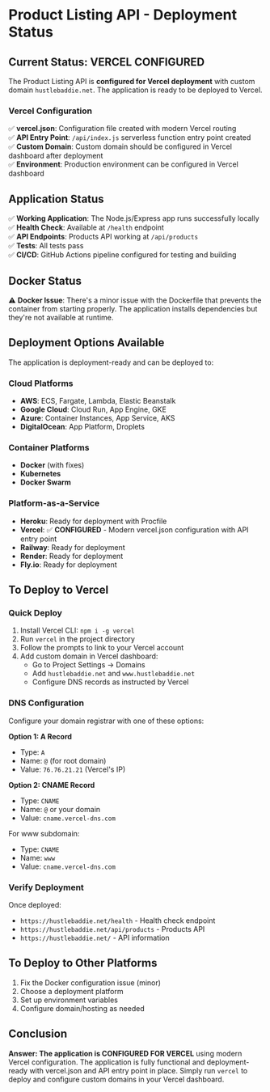# Product Listing API - Deployment Status

## Current Status: VERCEL CONFIGURED
The Product Listing API is **configured for Vercel deployment** with custom domain `hustlebaddie.net`. The application is ready to be deployed to Vercel.

### Vercel Configuration
✅ **vercel.json**: Configuration file created with modern Vercel routing  
✅ **API Entry Point**: `/api/index.js` serverless function entry point created  
✅ **Custom Domain**: Custom domain should be configured in Vercel dashboard after deployment  
✅ **Environment**: Production environment can be configured in Vercel dashboard  

## Application Status
✅ **Working Application**: The Node.js/Express app runs successfully locally  
✅ **Health Check**: Available at `/health` endpoint  
✅ **API Endpoints**: Products API working at `/api/products`  
✅ **Tests**: All tests pass  
✅ **CI/CD**: GitHub Actions pipeline configured for testing and building  

## Docker Status
⚠️ **Docker Issue**: There's a minor issue with the Dockerfile that prevents the container from starting properly. The application installs dependencies but they're not available at runtime.

## Deployment Options Available
The application is deployment-ready and can be deployed to:

### Cloud Platforms
- **AWS**: ECS, Fargate, Lambda, Elastic Beanstalk
- **Google Cloud**: Cloud Run, App Engine, GKE
- **Azure**: Container Instances, App Service, AKS
- **DigitalOcean**: App Platform, Droplets

### Container Platforms
- **Docker** (with fixes)
- **Kubernetes**
- **Docker Swarm**

### Platform-as-a-Service
- **Heroku**: Ready for deployment with Procfile
- **Vercel**: ✅ **CONFIGURED** - Modern vercel.json configuration with API entry point
- **Railway**: Ready for deployment
- **Render**: Ready for deployment
- **Fly.io**: Ready for deployment

## To Deploy to Vercel

### Quick Deploy
1. Install Vercel CLI: `npm i -g vercel`
2. Run `vercel` in the project directory
3. Follow the prompts to link to your Vercel account
4. Add custom domain in Vercel dashboard:
   - Go to Project Settings → Domains
   - Add `hustlebaddie.net` and `www.hustlebaddie.net`
   - Configure DNS records as instructed by Vercel

### DNS Configuration
Configure your domain registrar with one of these options:

**Option 1: A Record**
- Type: `A`
- Name: `@` (for root domain)
- Value: `76.76.21.21` (Vercel's IP)

**Option 2: CNAME Record**
- Type: `CNAME`
- Name: `@` or your domain
- Value: `cname.vercel-dns.com`

For www subdomain:
- Type: `CNAME`
- Name: `www`
- Value: `cname.vercel-dns.com`

### Verify Deployment
Once deployed:
- `https://hustlebaddie.net/health` - Health check endpoint
- `https://hustlebaddie.net/api/products` - Products API
- `https://hustlebaddie.net/` - API information

## To Deploy to Other Platforms
1. Fix the Docker configuration issue (minor)
2. Choose a deployment platform
3. Set up environment variables
4. Configure domain/hosting as needed

## Conclusion
**Answer: The application is CONFIGURED FOR VERCEL** using modern Vercel configuration. The application is fully functional and deployment-ready with vercel.json and API entry point in place. Simply run `vercel` to deploy and configure custom domains in your Vercel dashboard.